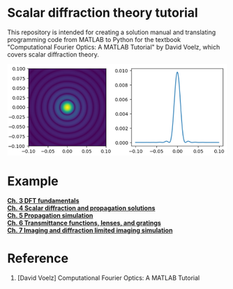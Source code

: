 # Scalar diffraction theory tutorial

This repository is intended for creating a solution manual and translating programming code from MATLAB to Python for the textbook "Computational Fourier Optics: A MATLAB Tutorial" by David Voelz, which covers scalar diffraction theory.

![Airy disk](./images/Airy_disk.PNG)  

# Example  
**[Ch. 3 DFT fundamentals ](./example/Ch.3_DFT_fundamentals.ipynb)**  
**[Ch. 4 Scalar diffraction and propagation solutions](./example/Ch.4_Scalar_diffraction_and_propagation_solutions.ipynb)**  
**[Ch. 5 Propagation simulation](./example/Ch.5_Propagation_simulation.ipynb)**  
**[Ch. 6 Transmittance functions, lenses, and gratings](./example/Ch.6_Transmittance_functions,_lenses,_and_gratings.ipynb)**  
**[Ch. 7 Imaging and diffraction limited imaging simulation](./example/Ch.7_Imaging_and_diffraction_limited_imaging_simulation.ipynb)**  

# Reference
1. [David Voelz] Computational Fourier Optics: A MATLAB Tutorial
